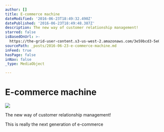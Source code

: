 ```yaml
---
author: []
title: E-commerce machine
dateModified: '2016-06-23T18:49:32.490Z'
datePublished: '2016-06-23T18:49:48.387Z'
description: The new way of customer relationship management!
starred: false
isBasedOnUrl: >-
  https://the-grid-user-content.s3-us-west-2.amazonaws.com/3e59bcd3-5e00-443a-ba8f-a584df86ac68.jpg
sourcePath: _posts/2016-06-23-e-commerce-machine.md
inFeed: true
hasPage: false
inNav: false
_type: MediaObject

---
```

# E-commerce machine
![](https://the-grid-user-content.s3-us-west-2.amazonaws.com/3e59bcd3-5e00-443a-ba8f-a584df86ac68.jpg)

The new way of customer relationship management!

This is really the next generation of e-commerce